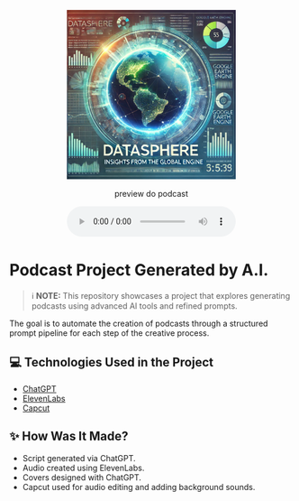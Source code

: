 <p align="center">
<img 
    src="./assets/cover.png"
    width="300"
/>
</p>

<p align="center">
    preview do podcast
</p>

<div align="center">
    <audio src="output/podcast_editado.MP3" controls title="Podcast editado"></audio>
</div>

# Podcast Project Generated by A.I.

> ℹ️ **NOTE:** This repository showcases a project that explores generating podcasts using advanced AI tools and refined prompts.

The goal is to automate the creation of podcasts through a structured prompt pipeline for each step of the creative process.

## 💻 Technologies Used in the Project

- [ChatGPT](https://chat.openai.com/) 
- [ElevenLabs](https://beta.elevenlabs.io/)
- [Capcut](https://www.capcut.com/)

## ✨ How Was It Made?

- Script generated via ChatGPT.
- Audio created using ElevenLabs.
- Covers designed with ChatGPT.
- Capcut used for audio editing and adding background sounds.


